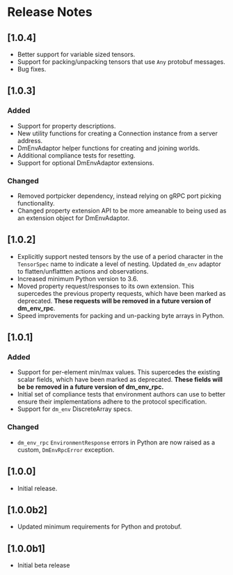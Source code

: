 # Release Notes

## [1.0.4]

*   Better support for variable sized tensors.
*   Support for packing/unpacking tensors that use `Any` protobuf messages.
*   Bug fixes.

## [1.0.3]

### Added

*   Support for property descriptions.
*   New utility functions for creating a Connection instance from a server
    address.
*   DmEnvAdaptor helper functions for creating and joining worlds.
*   Additional compliance tests for resetting.
*   Support for optional DmEnvAdaptor extensions.

### Changed

*   Removed portpicker dependency, instead relying on gRPC port picking
    functionality.
*   Changed property extension API to be more ameanable to being used as an
    extension object for DmEnvAdaptor.

## [1.0.2]

*   Explicitly support nested tensors by the use of a period character in the
    `TensorSpec` name to indicate a level of nesting. Updated `dm_env` adaptor
    to flatten/unflattten actions and observations.
*   Increased minimum Python version to 3.6.
*   Moved property request/responses to its own extension. This supercedes the
    previous property requests, which have been marked as deprecated. **These
    requests will be removed in a future version of dm_env_rpc**.
*   Speed improvements for packing and un-packing byte arrays in Python.

## [1.0.1]

### Added

*   Support for per-element min/max values. This supercedes the existing scalar
    fields, which have been marked as deprecated. **These fields will be be
    removed in a future version of dm_env_rpc.**
*   Initial set of compliance tests that environment authors can use to better
    ensure their implementations adhere to the protocol specification.
*   Support for `dm_env` DiscreteArray specs.

### Changed

*   `dm_env_rpc` `EnvironmentResponse` errors in Python are now raised as a
    custom, `DmEnvRpcError` exception.

## [1.0.0]

*   Initial release.

## [1.0.0b2]

*   Updated minimum requirements for Python and protobuf.

## [1.0.0b1]

*   Initial beta release
